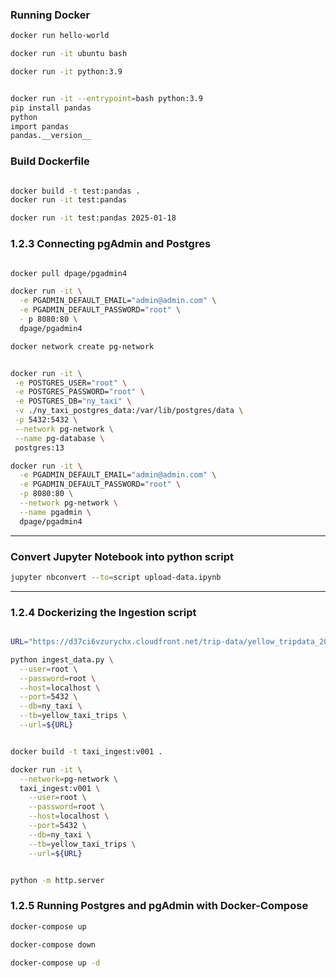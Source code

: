 ### Running Docker

```bash
docker run hello-world

docker run -it ubuntu bash

docker run -it python:3.9
```

```bash

docker run -it --entrypoint=bash python:3.9
pip install pandas
python
import pandas
pandas.__version__

```

### Build Dockerfile

```bash

docker build -t test:pandas .
docker run -it test:pandas

docker run -it test:pandas 2025-01-18

```

### 1.2.3 Connecting pgAdmin and Postgres

```bash

docker pull dpage/pgadmin4

docker run -it \
  -e PGADMIN_DEFAULT_EMAIL="admin@admin.com" \
  -e PGADMIN_DEFAULT_PASSWORD="root" \
  - p 8080:80 \
  dpage/pgadmin4

```

```bash
docker network create pg-network
```

```bash

docker run -it \
 -e POSTGRES_USER="root" \
 -e POSTGRES_PASSWORD="root" \
 -e POSTGRES_DB="ny_taxi" \
 -v ./ny_taxi_postgres_data:/var/lib/postgres/data \
 -p 5432:5432 \
 --network pg-network \
 --name pg-database \
 postgres:13

docker run -it \
  -e PGADMIN_DEFAULT_EMAIL="admin@admin.com" \
  -e PGADMIN_DEFAULT_PASSWORD="root" \
  -p 8080:80 \
  --network pg-network \
  --name pgadmin \
  dpage/pgadmin4

```

---

### Convert Jupyter Notebook into python script

```bash
jupyter nbconvert --to=script upload-data.ipynb
```

---

### 1.2.4 Dockerizing the Ingestion script

```bash

URL="https://d37ci6vzurychx.cloudfront.net/trip-data/yellow_tripdata_2024-01.parquet"

python ingest_data.py \
  --user=root \
  --password=root \
  --host=localhost \
  --port=5432 \
  --db=ny_taxi \
  --tb=yellow_taxi_trips \
  --url=${URL}

```

```bash

docker build -t taxi_ingest:v001 .

docker run -it \
  --network=pg-network \
  taxi_ingest:v001 \
    --user=root \
    --password=root \
    --host=localhost \
    --port=5432 \
    --db=ny_taxi \
    --tb=yellow_taxi_trips \
    --url=${URL}

```

```bash

python -m http.server

```

### 1.2.5 Running Postgres and pgAdmin with Docker-Compose

```bash
docker-compose up

docker-compose down

docker-compose up -d
```
